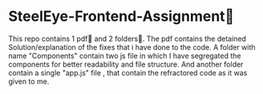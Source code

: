 # SteelEye-Frontend-Assignment🎯

This repo contains 1 pdf📝 and 2 folders📁.
The pdf contains the detained Solution/explanation of the fixes that i have done to the code. 
A folder with name "Components" contain two js file in which I have segregated the components for better readability and file structure.
And another folder contain a single "app.js" file , that contain the refractored code as it was given to me.
